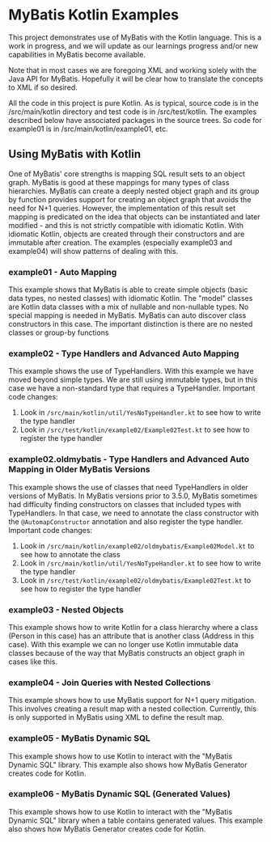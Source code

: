 # MyBatis Kotlin Examples

This project demonstrates use of MyBatis with the Kotlin language.  This is a work in progress, and we will update as
our learnings progress and/or new capabilities in MyBatis become available.

Note that in most cases we are foregoing XML and working solely with the Java API for MyBatis.  Hopefully it will be
clear how to translate the concepts to XML if so desired.

All the code in this project is pure Kotlin. As is typical, source code is in the /src/main/kotlin
directory and test code is in /src/test/kotlin.  The examples described below have associated packages
in the source trees.  So code for example01 is in /src/main/kotlin/example01, etc.  

## Using MyBatis with Kotlin

One of MyBatis' core strengths is mapping SQL result sets to an object graph.  MyBatis is good at these mappings for
many types of class hierarchies. MyBatis can create a deeply nested object graph and its group by function
provides support for creating an object graph that avoids the need for N+1 queries. However, the implementation of this
result set mapping is predicated on the idea that objects can be instantiated and later modified - and this is not
strictly compatible with idiomatic Kotlin. With idiomatic Kotlin, objects are created through their constructors and are
immutable after creation. The examples (especially example03 and example04) will show patterns of dealing with this.

### example01 - Auto Mapping

This example shows that MyBatis is able to create simple objects (basic data types, no nested classes) with idiomatic
Kotlin. The "model" classes are Kotlin data classes with a mix of nullable and non-nullable types.  No special mapping
is needed in MyBatis. MyBatis can auto discover class constructors in this case. The important distinction is there are
no nested classes or group-by functions 

### example02 - Type Handlers and Advanced Auto Mapping

This example shows the use of TypeHandlers. With this example we have moved beyond simple types.
We are still using immutable types, but in this case we have a non-standard type that requires a
TypeHandler. Important code changes:
  
1. Look in `/src/main/kotlin/util/YesNoTypeHandler.kt` to see how to write the type handler
1. Look in `/src/test/kotlin/example02/Example02Test.kt` to see how to register the type handler

### example02.oldmybatis - Type Handlers and Advanced Auto Mapping in Older MyBatis Versions

This example shows the use of classes that need TypeHandlers in older versions of MyBatis. In MyBatis versions prior to
3.5.0, MyBatis sometimes had difficulty finding constructors on classes that included types with TypeHandlers.
In that case, we need to annotate the class constructor
with the `@AutomapConstructor` annotation and also register the type handler.  Important code changes:

1. Look in `/src/main/kotlin/example02/oldmybatis/Example02Model.kt` to see how to annotate the class
1. Look in `/src/main/kotlin/util/YesNoTypeHandler.kt` to see how to write the type handler
1. Look in `/src/test/kotlin/example02/oldmybatis/Example02Test.kt` to see how to register the type handler

### example03 - Nested Objects

This example shows how to write Kotlin for a class hierarchy where a class (Person in this case) has an
attribute that is another class (Address in this case).  With this example we can no longer use Kotlin
immutable data classes because of the way that MyBatis constructs an object graph in cases like this. 

### example04 - Join Queries with Nested Collections

This example shows how to use MyBatis support for N+1 query mitigation.  This involves creating a
result map with a nested collection.  Currently, this is only supported in MyBatis using XML to define the
result map. 

### example05 - MyBatis Dynamic SQL

This example shows how to use Kotlin to interact with the "MyBatis Dynamic SQL" library.
This example also shows how MyBatis Generator creates code for Kotlin.

### example06 - MyBatis Dynamic SQL (Generated Values)

This example shows how to use Kotlin to interact with the "MyBatis Dynamic SQL" library when a
table contains generated values.
This example also shows how MyBatis Generator creates code for Kotlin.
